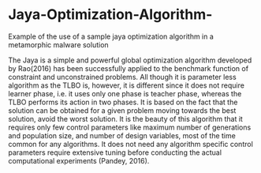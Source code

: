 # Jaya-Optimization-Algorithm-
Example of the use of a sample jaya optimization algorithm in a metamorphic malware solution

The Jaya is a simple and powerful global optimization
algorithm developed by Rao(2016) has been successfully applied to the benchmark
function of constraint and unconstrained problems. All though
it is parameter less algorithm as the TLBO is, however, it is
different since it does not require learner phase, i.e. it uses only
one phase is teacher phase, whereas the TLBO performs its
action in two phases. It is based on the fact that the solution can
be obtained for a given problem moving towards the best
solution, avoid the worst solution. It is the beauty of this
algorithm that it requires only few control parameters like
maximum number of generations and population size, and
number of design variables, most of the time common for any
algorithms. It does not need any algorithm specific control
parameters require extensive tuning before conducting the
actual computational experiments (Pandey, 2016).
